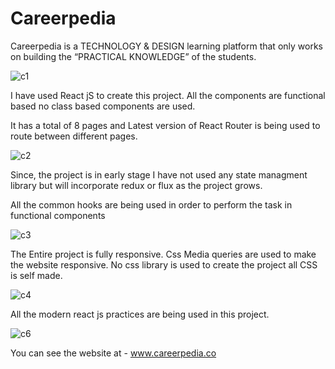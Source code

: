 # Careerpedia

 Careerpedia is a TECHNOLOGY & DESIGN learning platform that only works on building the “PRACTICAL KNOWLEDGE” of the students.
 
![c1](https://user-images.githubusercontent.com/103094638/162123843-41e55994-364a-478b-a1f3-9d0a4274689f.png)
 
 
 I have used React jS to create this project.
 All the components are functional based no class based components are used.
 
 It has a total of 8 pages and
 Latest version of React Router is being used to route between different pages.


![c2](https://user-images.githubusercontent.com/103094638/162123927-9cfaeedd-d1f3-4668-8a6f-c69547b709b2.png)


Since, the project is in early stage I have not used any state managment library but will incorporate redux or flux as the project grows.

All the common hooks are being used in order to perform the task in functional components


![c3](https://user-images.githubusercontent.com/103094638/162123973-d84fdaea-cc7d-4000-a3eb-cb188b7f9b23.png)


The Entire project is fully responsive. Css Media queries are used to make the website responsive. No css library is used to create the project all CSS is self made.


![c4](https://user-images.githubusercontent.com/103094638/162124009-fad65f97-4e29-4e1c-9458-2cd3d56dc5d9.png)



All the modern react js practices are being used in this project.


![c6](https://user-images.githubusercontent.com/103094638/162124071-f67e1e07-f6cc-4eef-8ada-3ee28be365a4.png)



You can see the website at - www.careerpedia.co
